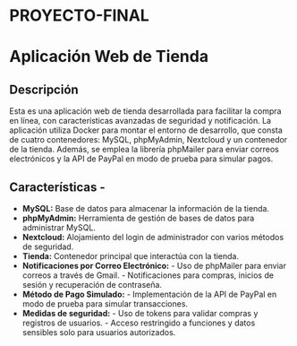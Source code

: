# PROYECTO-FINAL
 # Aplicación Web de Tienda 
 ## Descripción 
Esta es una aplicación web de tienda desarrollada para facilitar la compra en línea, con características avanzadas de seguridad y notificación. La aplicación utiliza Docker para montar el entorno de desarrollo, que consta de cuatro contenedores: MySQL, phpMyAdmin, Nextcloud y un contenedor de la tienda. Además, se emplea la librería phpMailer para enviar correos electrónicos y la API de PayPal en modo de prueba para simular pagos. 
## Características - 

- **MySQL:** Base de datos para almacenar la información de la tienda.
-  **phpMyAdmin:** Herramienta de gestión de bases de datos para administrar MySQL.
-  **Nextcloud:** Alojamiento del login de administrador con varios métodos de seguridad.
- **Tienda:** Contenedor principal que interactúa con la tienda.
- **Notificaciones por Correo Electrónico:** - Uso de phpMailer para enviar correos a través de Gmail. - Notificaciones para compras, inicios de sesión y recuperación de contraseña.
- **Método de Pago Simulado:** - Implementación de la API de PayPal en modo de prueba para simular transacciones.
- **Medidas de seguridad:** - Uso de tokens para validar compras y registros de usuarios. - Acceso restringido a funciones y datos sensibles solo para usuarios autorizados.
 
